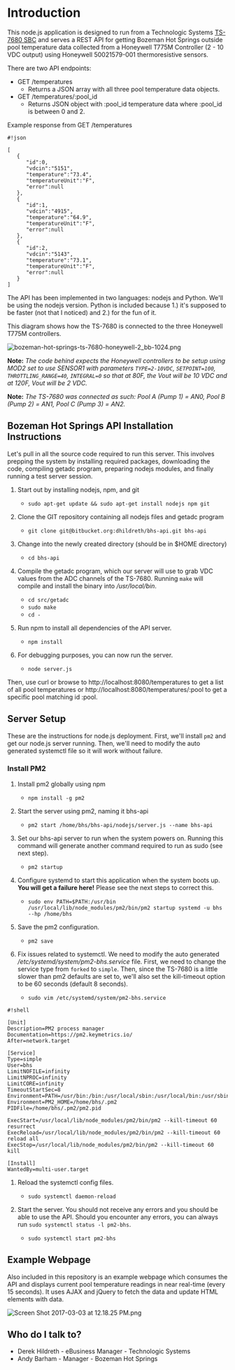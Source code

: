 # Introduction #

This node.js application is designed to run from a Technologic Systems [TS-7680 SBC](https://www.embeddedarm.com/products/TS-7680) and serves a REST API for getting Bozeman Hot Springs outside pool temperature data collected from a Honeywell T775M Controller (2 - 10 VDC output) using Honeywell 50021579-001 thermoresistive sensors.

There are two API endpoints:

* GET /temperatures
    * Returns a JSON array with all three pool temperature data objects.
* GET /temperatures/:pool_id
    * Returns JSON object with :pool_id temperature data where :pool_id is between 0 and 2.

Example response from GET /temperatures
```
#!json

[
   {
      "id":0,
      "vdcin":"5151",
      "temperature":"73.4",
      "temperatureUnit":"F",
      "error":null
   },
   {
      "id":1,
      "vdcin":"4915",
      "temperature":"64.9",
      "temperatureUnit":"F",
      "error":null
   },
   {
      "id":2,
      "vdcin":"5143",
      "temperature":"73.1",
      "temperatureUnit":"F",
      "error":null
   }
]
```


The API has been implemented in two languages:  nodejs and Python.  We'll be using the nodejs version.  Python is included because 1.) it's supposed to be faster (not that I noticed) and 2.) for the fun of it.

This diagram shows how the TS-7680 is connected to the three Honeywell T775M controllers.

![bozeman-hot-springs-ts-7680-honeywell-2_bb-1024.png](https://bitbucket.org/repo/eGL68B/images/713005390-bozeman-hot-springs-ts-7680-honeywell-2_bb-1024.png)

**Note:**  *The code behind expects the Honeywell controllers to be setup using MOD2 set to use SENSOR1 with parameters `TYPE=2-10VDC`, `SETPOINT=100`, `THROTTLING_RANGE=40`, `INTEGRAL=0` so that at 80F, the Vout will be 10 VDC and at 120F, Vout will be 2 VDC.*

**Note:**  *The TS-7680 was connected as such: Pool A (Pump 1) = AN0, Pool B (Pump 2) = AN1, Pool C (Pump 3) = AN2.*

## Bozeman Hot Springs API Installation Instructions ##

Let's pull in all the source code required to run this server.  This involves prepping the system by installing required packages, downloading the code, compiling getadc program, preparing nodejs modules, and finally running a test server session.

1. Start out by installing nodejs, npm, and git
    * `sudo apt-get update && sudo apt-get install nodejs npm git`

1. Clone the GIT repository containing all nodejs files and getadc program
    * `git clone git@bitbucket.org:dhildreth/bhs-api.git bhs-api`

1. Change into the newly created directory (should be in $HOME directory)
    * `cd bhs-api`

1. Compile the getadc program, which our server will use to grab VDC values from the ADC channels of the TS-7680.  Running `make` will compile and install the binary into */usr/local/bin*.
    * `cd src/getadc`
    * `sudo make`
    * `cd -`

1. Run npm to install all dependencies of the API server.
    * `npm install`

1. For debugging purposes, you can now run the server.
    * `node server.js`

Then, use curl or browse to http://localhost:8080/temperatures to get a list of all pool temperatures or http://localhost:8080/temperatures/:pool to get a specific pool matching id :pool.  

## Server Setup ##

These are the instructions for node.js deployment.  First, we'll install `pm2` and get our node.js server running.  Then, we'll need to modify the auto generated systemctl file so it will work without failure.

### Install PM2 ###

1. Install pm2 globally using npm
    * `npm install -g pm2`

1. Start the server using pm2, naming it bhs-api
    * `pm2 start /home/bhs/bhs-api/nodejs/server.js --name bhs-api`

1. Set our bhs-api server to run when the system powers on.  Running this command will generate another command required to run as sudo (see next step).
    * `pm2 startup`

1. Configure systemd to start this application when the system boots up.  **You will get a failure here!**  Please see the next steps to correct this.
    * `sudo env PATH=$PATH:/usr/bin /usr/local/lib/node_modules/pm2/bin/pm2 startup systemd -u bhs --hp /home/bhs`

1. Save the pm2 configuration.
    * `pm2 save`

1. Fix issues related to systemctl.  We need to modify the auto generated */etc/systemd/system/pm2-bhs.service* file.  First, we need to change the service type from `forked` to `simple`.  Then, since the TS-7680 is a little slower than pm2 defaults are set to, we'll also set the kill-timeout option to be 60 seconds (default 8 seconds).

    * `sudo vim /etc/systemd/system/pm2-bhs.service`

```
#!shell

[Unit]
Description=PM2 process manager
Documentation=https://pm2.keymetrics.io/
After=network.target

[Service]
Type=simple
User=bhs
LimitNOFILE=infinity
LimitNPROC=infinity
LimitCORE=infinity
TimeoutStartSec=8
Environment=PATH=/usr/bin:/bin:/usr/local/sbin:/usr/local/bin:/usr/sbin:/usr/bin
Environment=PM2_HOME=/home/bhs/.pm2
PIDFile=/home/bhs/.pm2/pm2.pid

ExecStart=/usr/local/lib/node_modules/pm2/bin/pm2 --kill-timeout 60 resurrect
ExecReload=/usr/local/lib/node_modules/pm2/bin/pm2 --kill-timeout 60  reload all
ExecStop=/usr/local/lib/node_modules/pm2/bin/pm2 --kill-timeout 60  kill

[Install]
WantedBy=multi-user.target
```

1. Reload the systemctl config files.
    * `sudo systemctl daemon-reload`

1. Start the server.  You should not receive any errors and you should be able to use the API.  Should you encounter any errors, you can always run `sudo systemctl status -l pm2-bhs`.
    * `sudo systemctl start pm2-bhs`


## Example Webpage ##

Also included in this repository is an example webpage which consumes the API and displays current pool temperature readings in near real-time (every 15 seconds).  It uses AJAX and jQuery to fetch the data and update HTML elements with data.

![Screen Shot 2017-03-03 at 12.18.25 PM.png](https://bitbucket.org/repo/eGL68B/images/2555406468-Screen%20Shot%202017-03-03%20at%2012.18.25%20PM.png)



## Who do I talk to? ##

* Derek Hildreth - eBusiness Manager - Technologic Systems
* Andy Barham - Manager - Bozeman Hot Springs